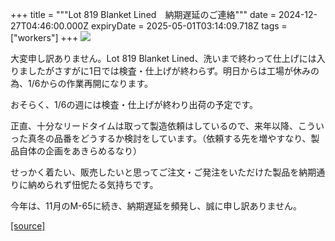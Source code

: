 +++
title = """Lot 819 Blanket Lined　納期遅延のご連絡"""
date = 2024-12-27T04:46:00.000Z
expiryDate = 2025-05-01T03:14:09.718Z
tags = ["workers"]
+++
[![](https://blogger.googleusercontent.com/img/b/R29vZ2xl/AVvXsEiKs6kFN4H_06Wm5JXXVXW5fNjU40nskGsOWwrX3pkYIWdFcnkrNUmSzz3CrQ18iWRAP6YhnzJ1zYCaTHtVkRZ5PEewYOAIAcpVoQYqNsIuA0APvRpLdhKI2w_nDbJJpgNFmmAwPNyhnMH1xaMtxQDaQ_CjPfbHWnfrhdkGdYzj7LQevNLip1jKXjcsOZo/w640-h640/1.jpg)](https://blogger.googleusercontent.com/img/b/R29vZ2xl/AVvXsEiKs6kFN4H_06Wm5JXXVXW5fNjU40nskGsOWwrX3pkYIWdFcnkrNUmSzz3CrQ18iWRAP6YhnzJ1zYCaTHtVkRZ5PEewYOAIAcpVoQYqNsIuA0APvRpLdhKI2w_nDbJJpgNFmmAwPNyhnMH1xaMtxQDaQ_CjPfbHWnfrhdkGdYzj7LQevNLip1jKXjcsOZo/s1050/1.jpg)

  

大変申し訳ありません。Lot 819 Blanket Lined、洗いまで終わって仕上げには入りましたがさすがに1日では検査・仕上げが終わらず。明日からは工場が休みの為、1/6からの作業再開になります。

おそらく、1/6の週には検査・仕上げが終わり出荷の予定です。

正直、十分なリードタイムは取って製造依頼はしているので、来年以降、こういった真冬の品番をどうするか検討をしています。（依頼する先を増やすなり、製品自体の企画をあきらめるなり）

せっかく着たい、販売したいと思ってご注文・ご発注をいただけた製品を納期通りに納められず忸怩たる気持ちです。

今年は、11月のM-65に続き、納期遅延を頻発し、誠に申し訳ありません。

[[source]](https://eworkers.blogspot.com/2024/12/lot-819-blanket-lined.html)
